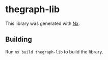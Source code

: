 # thegraph-lib

This library was generated with [Nx](https://nx.dev).

## Building

Run `nx build thegraph-lib` to build the library.
